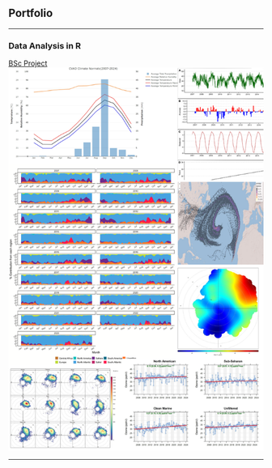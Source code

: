 ## Portfolio

---

### Data Analysis in R

[BSc Project](/sample_page)
<img src="images/BSc_thumbnail.png?raw=true"/>

---
